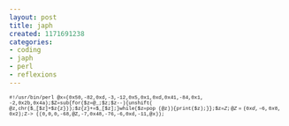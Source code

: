 ```yaml
---
layout: post
title: japh
created: 1171691238
categories:
- coding
- japh
- perl
- reflexions
---
```

<span style="font-family:courier;font-size:9;">#!/usr/bin/perl
@x=(0x50,-82,0xd,-3,-12,0x5,0x1,0xd,0x41,-84,0x1,
-2,0x2b,0x4a);$Z=sub{for($z=@_;$z;$z--){unshift(
@z,chr($_[$z]+$z{z}));$z{z}+=$_[$z];}while($z=pop
(@z)){print($z);}};$z=$Z;@Z=(0xd,-6,0x8,0x2);$Z-&gt;
((0,0,0,-68,@Z,-7,0x48,-76,-6,0xd,-11,@x));
</span>
